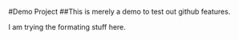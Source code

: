 #Demo Project
##This is merely a demo to test out github features.

I am trying the formating stuff here.